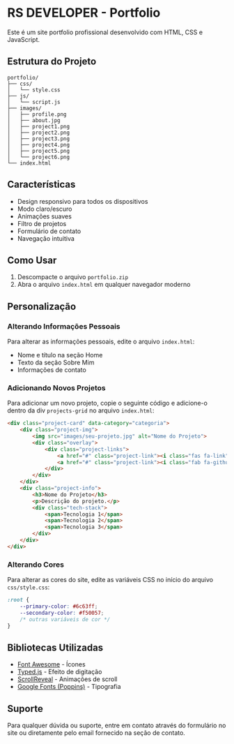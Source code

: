 # RS DEVELOPER - Portfolio

Este é um site portfolio profissional desenvolvido com HTML, CSS e JavaScript.

## Estrutura do Projeto

```
portfolio/
├── css/
│   └── style.css
├── js/
│   └── script.js
├── images/
│   ├── profile.png
│   ├── about.jpg
│   ├── project1.png
│   ├── project2.png
│   ├── project3.png
│   ├── project4.png
│   ├── project5.png
│   └── project6.png
└── index.html
```

## Características

- Design responsivo para todos os dispositivos
- Modo claro/escuro
- Animações suaves
- Filtro de projetos
- Formulário de contato
- Navegação intuitiva

## Como Usar

1. Descompacte o arquivo `portfolio.zip`
2. Abra o arquivo `index.html` em qualquer navegador moderno

## Personalização

### Alterando Informações Pessoais

Para alterar as informações pessoais, edite o arquivo `index.html`:

- Nome e título na seção Home
- Texto da seção Sobre Mim
- Informações de contato

### Adicionando Novos Projetos

Para adicionar um novo projeto, copie o seguinte código e adicione-o dentro da div `projects-grid` no arquivo `index.html`:

```html
<div class="project-card" data-category="categoria">
    <div class="project-img">
        <img src="images/seu-projeto.jpg" alt="Nome do Projeto">
        <div class="overlay">
            <div class="project-links">
                <a href="#" class="project-link"><i class="fas fa-link"></i></a>
                <a href="#" class="project-link"><i class="fab fa-github"></i></a>
            </div>
        </div>
    </div>
    <div class="project-info">
        <h3>Nome do Projeto</h3>
        <p>Descrição do projeto.</p>
        <div class="tech-stack">
            <span>Tecnologia 1</span>
            <span>Tecnologia 2</span>
            <span>Tecnologia 3</span>
        </div>
    </div>
</div>
```

### Alterando Cores

Para alterar as cores do site, edite as variáveis CSS no início do arquivo `css/style.css`:

```css
:root {
    --primary-color: #6c63ff;
    --secondary-color: #f50057;
    /* outras variáveis de cor */
}
```

## Bibliotecas Utilizadas

- [Font Awesome](https://fontawesome.com/) - Ícones
- [Typed.js](https://github.com/mattboldt/typed.js/) - Efeito de digitação
- [ScrollReveal](https://scrollrevealjs.org/) - Animações de scroll
- [Google Fonts (Poppins)](https://fonts.google.com/specimen/Poppins) - Tipografia

## Suporte

Para qualquer dúvida ou suporte, entre em contato através do formulário no site ou diretamente pelo email fornecido na seção de contato.
